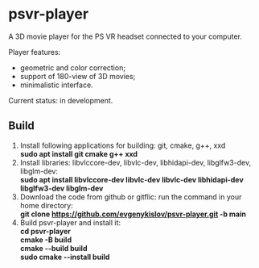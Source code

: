 # psvr-player
A 3D movie player for the PS VR headset connected to your computer.

Player features:  
- geometric and color correction;
- support of 180-view of 3D movies;
- minimalistic interface.

Current status: in development.

## Build

1. Install following applications for building: git, cmake, g++, xxd  
**sudo apt install git cmake g++ xxd**  
2. Install libraries: libvlccore-dev, libvlc-dev, libhidapi-dev, libglfw3-dev, libglm-dev:  
**sudo apt install libvlccore-dev libvlc-dev libvlc-dev libhidapi-dev libglfw3-dev libglm-dev**  
3. Download the code from github or gitflic: run the command in your home directory:  
**git clone https://github.com/evgenykislov/psvr-player.git -b main**  
3. Build psvr-player and install it:  
**cd psvr-player**  
**cmake -B build**  
**cmake --build build**  
**sudo cmake --install build**  
